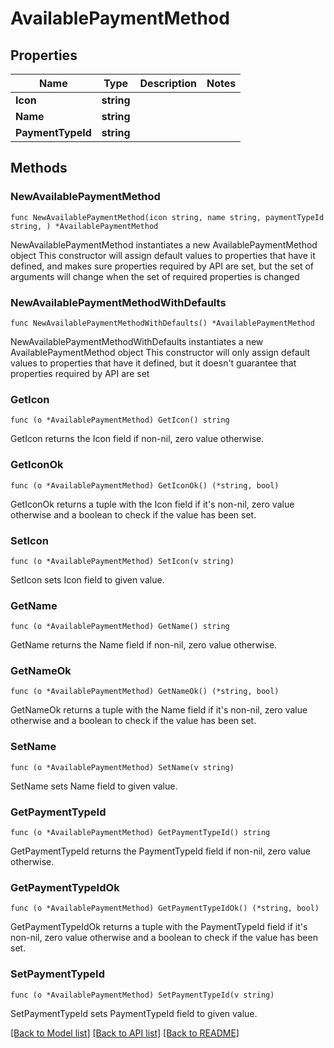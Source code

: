 # AvailablePaymentMethod

## Properties

| Name              | Type       | Description | Notes |
| ----------------- | ---------- | ----------- | ----- |
| **Icon**          | **string** |             |       |
| **Name**          | **string** |             |       |
| **PaymentTypeId** | **string** |             |       |

## Methods

### NewAvailablePaymentMethod

`func NewAvailablePaymentMethod(icon string, name string, paymentTypeId string, ) *AvailablePaymentMethod`

NewAvailablePaymentMethod instantiates a new AvailablePaymentMethod object This constructor will assign default values to properties that have it defined, and makes sure properties required by API are set, but the set of arguments will change when the set of required properties is changed

### NewAvailablePaymentMethodWithDefaults

`func NewAvailablePaymentMethodWithDefaults() *AvailablePaymentMethod`

NewAvailablePaymentMethodWithDefaults instantiates a new AvailablePaymentMethod object This constructor will only assign default values to properties that have it defined, but it doesn't guarantee that properties required by API are set

### GetIcon

`func (o *AvailablePaymentMethod) GetIcon() string`

GetIcon returns the Icon field if non-nil, zero value otherwise.

### GetIconOk

`func (o *AvailablePaymentMethod) GetIconOk() (*string, bool)`

GetIconOk returns a tuple with the Icon field if it's non-nil, zero value otherwise and a boolean to check if the value has been set.

### SetIcon

`func (o *AvailablePaymentMethod) SetIcon(v string)`

SetIcon sets Icon field to given value.

### GetName

`func (o *AvailablePaymentMethod) GetName() string`

GetName returns the Name field if non-nil, zero value otherwise.

### GetNameOk

`func (o *AvailablePaymentMethod) GetNameOk() (*string, bool)`

GetNameOk returns a tuple with the Name field if it's non-nil, zero value otherwise and a boolean to check if the value has been set.

### SetName

`func (o *AvailablePaymentMethod) SetName(v string)`

SetName sets Name field to given value.

### GetPaymentTypeId

`func (o *AvailablePaymentMethod) GetPaymentTypeId() string`

GetPaymentTypeId returns the PaymentTypeId field if non-nil, zero value otherwise.

### GetPaymentTypeIdOk

`func (o *AvailablePaymentMethod) GetPaymentTypeIdOk() (*string, bool)`

GetPaymentTypeIdOk returns a tuple with the PaymentTypeId field if it's non-nil, zero value otherwise and a boolean to check if the value has been set.

### SetPaymentTypeId

`func (o *AvailablePaymentMethod) SetPaymentTypeId(v string)`

SetPaymentTypeId sets PaymentTypeId field to given value.

[\[Back to Model list\]](./#documentation-for-models) [\[Back to API list\]](./#documentation-for-api-endpoints) [\[Back to README\]](./)
